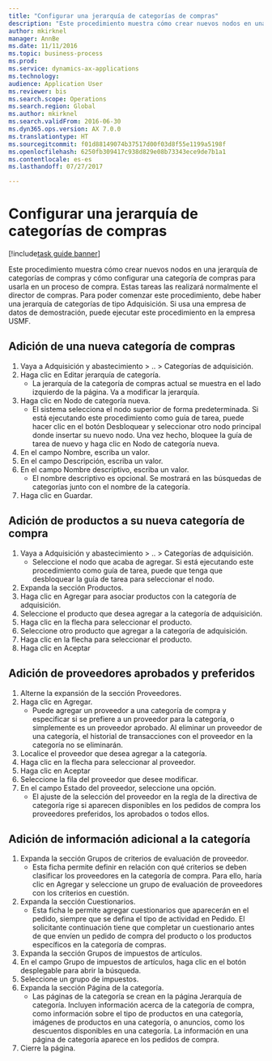 ```yaml
--- 
title: "Configurar una jerarquía de categorías de compras"
description: "Este procedimiento muestra cómo crear nuevos nodos en una jerarquía de categorías de compras y cómo configurar una categoría de compras para usarla en un proceso de compra."
author: mkirknel
manager: AnnBe
ms.date: 11/11/2016
ms.topic: business-process
ms.prod: 
ms.service: dynamics-ax-applications
ms.technology: 
audience: Application User
ms.reviewer: bis
ms.search.scope: Operations
ms.search.region: Global
ms.author: mkirknel
ms.search.validFrom: 2016-06-30
ms.dyn365.ops.version: AX 7.0.0
ms.translationtype: HT
ms.sourcegitcommit: f01d88149074b37517d00f03d8f55e1199a5198f
ms.openlocfilehash: 6250fb309417c938d829e08b73343ece9de7b1a1
ms.contentlocale: es-es
ms.lasthandoff: 07/27/2017

---
```

# <a name="set-up-a-procurement-category-hierarchy"></a>Configurar una jerarquía de categorías de compras

[!include[task guide banner](../../includes/task-guide-banner.md)]

Este procedimiento muestra cómo crear nuevos nodos en una jerarquía de categorías de compras y cómo configurar una categoría de compras para usarla en un proceso de compra. Estas tareas las realizará normalmente el director de compras. Para poder comenzar este procedimiento, debe haber una jerarquía de categorías de tipo Adquisición. Si usa una empresa de datos de demostración, puede ejecutar este procedimiento en la empresa USMF.


## <a name="add-a-new-procurement-category"></a>Adición de una nueva categoría de compras
1. Vaya a Adquisición y abastecimiento > .. > Categorías de adquisición.
2. Haga clic en Editar jerarquía de categoría.
    * La jerarquía de la categoría de compras actual se muestra en el lado izquierdo de la página. Va a modificar la jerarquía.  
3. Haga clic en Nodo de categoría nueva.
    * El sistema selecciona el nodo superior de forma predeterminada. Si está ejecutando este procedimiento como guía de tarea, puede hacer clic en el botón Desbloquear y seleccionar otro nodo principal donde insertar su nuevo nodo. Una vez hecho, bloquee la guía de tarea de nuevo y haga clic en Nodo de categoría nueva.  
4. En el campo Nombre, escriba un valor.
5. En el campo Descripción, escriba un valor.
6. En el campo Nombre descriptivo, escriba un valor.
    * El nombre descriptivo es opcional. Se mostrará en las búsquedas de categorías junto con el nombre de la categoría.  
7. Haga clic en Guardar.

## <a name="add-products-to-your-new-procurement-category"></a>Adición de productos a su nueva categoría de compra
1. Vaya a Adquisición y abastecimiento > .. > Categorías de adquisición.
    * Seleccione el nodo que acaba de agregar. Si está ejecutando este procedimiento como guía de tarea, puede que tenga que desbloquear la guía de tarea para seleccionar el nodo.  
2. Expanda la sección Productos.
3. Haga clic en Agregar para asociar productos con la categoría de adquisición.
4. Seleccione el producto que desea agregar a la categoría de adquisición.
5. Haga clic en la flecha para seleccionar el producto.
6. Seleccione otro producto que agregar a la categoría de adquisición.
7. Haga clic en la flecha para seleccionar el producto.
8. Haga clic en Aceptar

## <a name="add-approved-and-preferred-vendors"></a>Adición de proveedores aprobados y preferidos
1. Alterne la expansión de la sección Proveedores.
2. Haga clic en Agregar.
    * Puede agregar un proveedor a una categoría de compra y especificar si se prefiere a un proveedor para la categoría, o simplemente es un proveedor aprobado. Al eliminar un proveedor de una categoría, el historial de transacciones con el proveedor en la categoría no se eliminarán.   
3. Localice el proveedor que desea agregar a la categoría.
4. Haga clic en la flecha para seleccionar al proveedor.
5. Haga clic en Aceptar
6. Seleccione la fila del proveedor que desee modificar.
7. En el campo Estado del proveedor, seleccione una opción.
    * El ajuste de la selección del proveedor en la regla de la directiva de categoría rige si aparecen disponibles en los pedidos de compra los proveedores preferidos, los aprobados o todos ellos.   

## <a name="add-additional-information-to-the-category"></a>Adición de información adicional a la categoría
1. Expanda la sección Grupos de criterios de evaluación de proveedor.
    * Esta ficha permite definir en relación con qué criterios se deben clasificar los proveedores en la categoría de compra. Para ello, haría clic en Agregar y seleccione un grupo de evaluación de proveedores con los criterios en cuestión.  
2. Expanda la sección Cuestionarios.
    * Esta ficha le permite agregar cuestionarios que aparecerán en el pedido, siempre que se defina el tipo de actividad en Pedido. El solicitante continuación tiene que completar un cuestionario antes de que envíen un pedido de compra del producto o los productos específicos en la categoría de compras.  
3. Expanda la sección Grupos de impuestos de artículos.
4. En el campo Grupo de impuestos de artículos, haga clic en el botón desplegable para abrir la búsqueda.
5. Seleccione un grupo de impuestos.
6. Expanda la sección Página de la categoría.
    * Las páginas de la categoría se crean en la página Jerarquía de categoría. Incluyen información acerca de la categoría de compra, como información sobre el tipo de productos en una categoría, imágenes de productos en una categoría, o anuncios, como los descuentos disponibles en una categoría. La información en una página de categoría aparece en los pedidos de compra.  
7. Cierre la página.



